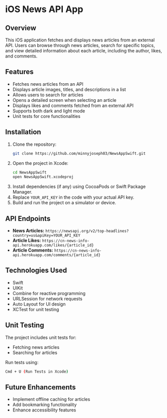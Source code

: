 # iOS News API App

## Overview
This iOS application fetches and displays news articles from an external API. Users can browse through news articles, search for specific topics, and view detailed information about each article, including the author, likes, and comments.

## Features
- Fetches news articles from an API
- Displays article images, titles, and descriptions in a list
- Allows users to search for articles
- Opens a detailed screen when selecting an article
- Displays likes and comments fetched from an external API
- Supports both dark and light mode
- Unit tests for core functionalities

## Installation
1. Clone the repository:
   ```sh
   git clone https://github.com/minnyjoseph03/NewsAppSwift.git
   ```
2. Open the project in Xcode:
   ```sh
   cd NewsAppSwift
   open NewsAppSwift.xcodeproj
   ```
3. Install dependencies (if any) using CocoaPods or Swift Package Manager.
4. Replace `YOUR_API_KEY` in the code with your actual API key.
5. Build and run the project on a simulator or device.

## API Endpoints
- **News Articles:** `https://newsapi.org/v2/top-headlines?country=us&apiKey=YOUR_API_KEY`
- **Article Likes:** `https://cn-news-info-api.herokuapp.com/likes/{article_id}`
- **Article Comments:** `https://cn-news-info-api.herokuapp.com/comments/{article_id}`

## Technologies Used
- Swift
- UIKit
- Combine for reactive programming
- URLSession for network requests
- Auto Layout for UI design
- XCTest for unit testing

## Unit Testing
The project includes unit tests for:
- Fetching news articles
- Searching for articles

Run tests using:
```sh
Cmd + U (Run Tests in Xcode)
```

## Future Enhancements
- Implement offline caching for articles
- Add bookmarking functionality
- Enhance accessibility features


